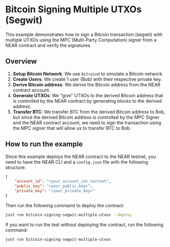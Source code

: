 # Bitcoin Signing Multiple UTXOs (Segwit)

This example demonstrates how to sign a Bitcoin transaction (segwit) with multiple UTXOs using the MPC  (Multi-Party Computation) signer from a NEAR contract and verify the signatures.

## Overview

1. **Setup Bitcoin Network**: We use `bitcoind` to simulate a Bitcoin network.
2. **Create Users**: We create 1 user (Bob) with their respective private key.
3. **Derive Bitcoin address**: We derive the Bitcoin address from the NEAR contract account.
4. **Generate UTXOs**: We "give" UTXOs to the derived Bitcoin address that is controlled by the NEAR contract by generating blocks to the derived address. 
5. **Transfer BTC**: We transfer BTC from the derived Bitcoin address to Bob, but since the derived Bitcoin address is controlled by the MPC Signer and the NEAR contract account, we need to sign the transaction using the MPC signer that will allow us to transfer BTC to Bob.

## How to run the example

Since this example deploys the NEAR contract to the NEAR testnet, you need to have the NEAR CLI and a `config.json` file with the following structure:

```json
{
    "account_id": "<your_account_id>.testnet",
    "public_key": "<your_public_key>",
    "private_key": "<your_private_key>"
}
```

Then run the following command to deploy the contract:

```bash
just run bitcoin-signing-segwit-multiple-utxos --deploy
```

If you want to run the test without deploying the contract, run the following command:

```bash
just run bitcoin-signing-segwit-multiple-utxos
```
